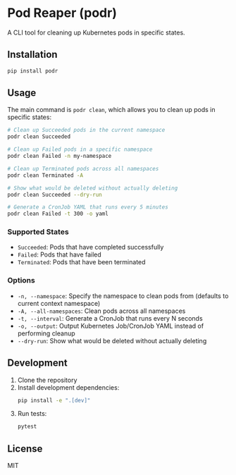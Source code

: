 # Pod Reaper (podr)

A CLI tool for cleaning up Kubernetes pods in specific states.

## Installation

```bash
pip install podr
```

## Usage

The main command is `podr clean`, which allows you to clean up pods in specific states:

```bash
# Clean up Succeeded pods in the current namespace
podr clean Succeeded

# Clean up Failed pods in a specific namespace
podr clean Failed -n my-namespace

# Clean up Terminated pods across all namespaces
podr clean Terminated -A

# Show what would be deleted without actually deleting
podr clean Succeeded --dry-run

# Generate a CronJob YAML that runs every 5 minutes
podr clean Failed -t 300 -o yaml
```

### Supported States

- `Succeeded`: Pods that have completed successfully
- `Failed`: Pods that have failed
- `Terminated`: Pods that have been terminated

### Options

- `-n, --namespace`: Specify the namespace to clean pods from (defaults to current context namespace)
- `-A, --all-namespaces`: Clean pods across all namespaces
- `-t, --interval`: Generate a CronJob that runs every N seconds
- `-o, --output`: Output Kubernetes Job/CronJob YAML instead of performing cleanup
- `--dry-run`: Show what would be deleted without actually deleting

## Development

1. Clone the repository
2. Install development dependencies:
   ```bash
   pip install -e ".[dev]"
   ```
3. Run tests:
   ```bash
   pytest
   ```

## License

MIT